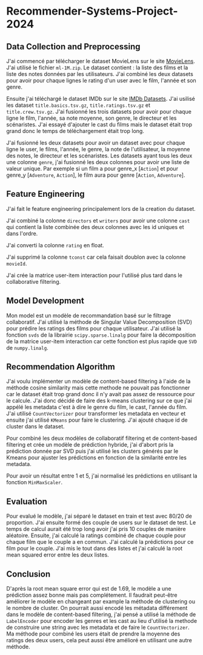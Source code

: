 # Recommender-Systems-Project-2024

## Data Collection and Preprocessing
J'ai commencé par télécharger le dataset MovieLens sur le site [MovieLens](https://grouplens.org/datasets/movielens/).
J'ai utilisé le fichier `ml-1M.zip`. Le dataset contient : la liste des films et la liste des notes données par les
utilisateurs. J'ai combiné les deux datasets pour avoir pour chaque lignes le rating d'un user avec le film, l'année et
son genre.

Ensuite j'ai téléchargé le dataset IMDb sur le site [IMDb Datasets](https://developer.imdb.com/non-commercial-datasets/). J'ai usilisé les
dataset `title.basics.tsv.gz`, `title.ratings.tsv.gz` et `title.crew.tsv.gz`. J'ai fusionné les trois datasets pour avoir
pour chaque ligne le film, l'année, sa note moyenne, son genre, le directeur et les scénaristes. J'ai essayé d'ajouter
le cast du films mais le dataset était trop grand donc le temps de téléchargement était trop long.

J'ai fusionné les deux datasets pour avoir un dataset avec pour chaque ligne le user, le films, l'année, le genre, la note
de l'utilisateur, la moyenne des notes, le directeur et les scénaristes. Les datasets ayant tous les deux une colonne `genre`,
j'ai fusionné les deux colonnes pour avoir une liste de valeur unique. Par exemple si un film a pour genre_x [`Action`]
et pour genre_y [`Adventure`, `Action`], le film aura pour genre [`Action`, `Adventure`].

## Feature Engineering
J'ai fait le feature engineering principalement lors de la creation du dataset.

J'ai combiné la colonne `directors` et `writers` pour avoir une colonne `cast` qui contient la liste combinée des deux
colonnes avec les id uniques et dans l'ordre.

J'ai converti la colonne `rating` en float.

J'ai supprimé la colonne `tconst` car cela faisait doublon avec la colonne `movieId`.

J'ai crée la matrice user-item interaction pour l'utilisé plus tard dans le collaborative filtering.

## Model Development

Mon model est un modèle de recommandation basé sur le filtrage collaboratif. J'ai utilisé
la méthode de Singular Value Decomposition (SVD) pour prédire les ratings des films pour chaque utilisateur. J'ai utilisé
la fonction `svds` de la librairie `scipy.sparse.linalg` pour faire la décomposition de la matrice user-item interaction car 
cette fonction est plus rapide que `SVD` de `numpy.linalg`.

## Recommendation Algorithm
J'ai voulu implémenter un modèle de content-based filtering à l'aide de la méthode cosine similarity
mais cette methode ne pouvait pas fonctionner car le dataset était trop grand donc il n'y avait pas assez de ressource pour
le calcule. J'ai donc décidé de faire des k-means clustering sur ce que j'ai appélé les metadata c'est à dire le genre du film,
le cast, l'année du film. J'ai utilisé `CountVectorizer` pour transformer les metadata en vecteur et ensuite j'ai utilisé
`KMeans` pour faire le clustering. J'ai ajouté chaque id de cluster dans le dataset.

Pour combiné les deux modèles de collaboratif filtering et de content-based filtering et crée un modèle de prédiction
hybride, j'ai d'abort pris la prédiction donnée par SVD puis j'ai utilisé les clusters générés par le Kmeans pour ajuster
les prédictions en fonction de la similarité entre les metadata.

Pour avoir un résultat entre 1 et 5, j'ai normalisé les prédictions en utilisant la fonction `MinMaxScaler`.

## Evaluation
Pour evalué le modèle, j'ai séparé le dataset en train et test avec 80/20 de proportion. J'ai ensuite formé des couple de users
sur le dataset de test. Le temps de calcul aurait été trop long avoir j'ai pris 10 couples de manière aléatoire. Ensuite,
j'ai calculé la ratings combiné de chaque couple pour chaque film que le couple a en commun. J'ai calculé la prédictions
pour ce film pour le couple. J'ai mis le tout dans des listes et j'ai calculé la root mean squared error entre les deux listes.

## Conclusion
D'après la root mean square error qui est de 1.69, le modèle a une prédiction assez bonne mais pas complétement. Il faudrait
peut-être améliorer le modèle en changeant par example la méthode de clustering ou le nombre de cluster. On pourrait aussi
encodé les métadata différement dans le modèle de content-based filtering, j'ai pensé a utilisé la méthode de `LabelEncoder`
pour encoder les genres et les cast au lieu d'utilisé la methode de construire une string avec les metadata et de faire le
`CountVectorizer`. Ma méthode pour combiné les users était de prendre la moyenne des ratings des deux users,
cela peut aussi être amélioré en utilisant une autre méthode.
